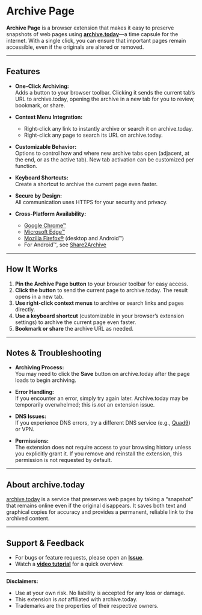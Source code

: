 # Archive Page

**Archive Page** is a browser extension that makes it easy to preserve snapshots of web pages using **[archive.today](https://archive.today)**—a time capsule for the internet. With a single click, you can ensure that important pages remain accessible, even if the originals are altered or removed.

---

## Features

- **One-Click Archiving:**  
  Adds a button to your browser toolbar. Clicking it sends the current tab’s URL to archive.today, opening the archive in a new tab for you to review, bookmark, or share.

- **Context Menu Integration:**  
  - Right-click any link to instantly archive or search it on archive.today.  
  - Right-click any page to search its URL on archive.today.

- **Customizable Behavior:**  
  Options to control how and where new archive tabs open (adjacent, at the end, or as the active tab). New tab activation can be customized per function.

- **Keyboard Shortcuts:**  
  Create a shortcut to archive the current page even faster.

- **Secure by Design:**  
  All communication uses HTTPS for your security and privacy.

- **Cross-Platform Availability:**  
  - [Google Chrome™](https://chromewebstore.google.com/detail/archive-page/gcaimhkfmliahedmeklebabdgagipbia?hl=en-US)  
  - [Microsoft Edge™](https://microsoftedge.microsoft.com/addons/detail/archive-page/llldbgankiiaiobhnjpbllpijlidinaf)  
  - [Mozilla Firefox®](https://addons.mozilla.org/en-US/firefox/addon/archive-page/) (desktop and Android™)  
  - For Android™, see [Share2Archive](https://play.google.com/store/apps/details?id=com.navasgroup.share2archive&hl=en_US)

---

## How It Works

1. **Pin the Archive Page button** to your browser toolbar for easy access.  
2. **Click the button** to send the current page to archive.today. The result opens in a new tab.  
3. **Use right-click context menus** to archive or search links and pages directly.  
4. **Use a keyboard shortcut** (customizable in your browser’s extension settings) to archive the current page even faster.  
5. **Bookmark or share** the archive URL as needed.

---

## Notes & Troubleshooting

- **Archiving Process:**  
  You may need to click the **Save** button on archive.today after the page loads to begin archiving.

- **Error Handling:**  
  If you encounter an error, simply try again later. Archive.today may be temporarily overwhelmed; this is *not* an extension issue.

- **DNS Issues:**  
  If you experience DNS errors, try a different DNS service (e.g., [Quad9](https://www.quad9.net)) or VPN.

- **Permissions:**  
  The extension does not require access to your browsing history unless you explicitly grant it. If you remove and reinstall the extension, this permission is not requested by default.

---

## About archive.today

[archive.today](https://archive.today) is a service that preserves web pages by taking a “snapshot” that remains online even if the original disappears. It saves both text and graphical copies for accuracy and provides a permanent, reliable link to the archived content.

---

## Support & Feedback

- For bugs or feature requests, please open an **[Issue](https://github.com/JNavas2/Archive-Page/issues)**.  
- Watch a **[video tutorial](https://www.youtube.com/watch?v=YiKkt3IonZU)** for a quick overview.

---

**Disclaimers:**  
* Use at your own risk. No liability is accepted for any loss or damage.
* This extension is *not* affiliated with archive.today.  
* Trademarks are the properties of their respective owners.
